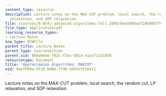 ```yaml
---
content_type: resource
description: Lecture notes on the MAX-CUT problem, local search, the random cut, LP
  relaxation, and SDP relaxation.
file: /courses/6-854j-advanced-algorithms-fall-2008/0eef690adf10b98bffd65d5415516412_lec18.pdf
file_type: application/pdf
learning_resource_types:
- Lecture Notes
ocw_type: OCWFile
parent_title: Lecture Notes
parent_type: CourseSection
parent_uid: 866e0dee-f82c-f3ac-581d-e1acfc121850
resourcetype: Document
title: 'Approximaion Algorithms: MAXCUT'
uid: 0eef690a-df10-b98b-ffd6-5d5415516412
---
```

Lecture notes on the MAX-CUT problem, local search, the random cut, LP relaxation, and SDP relaxation.

